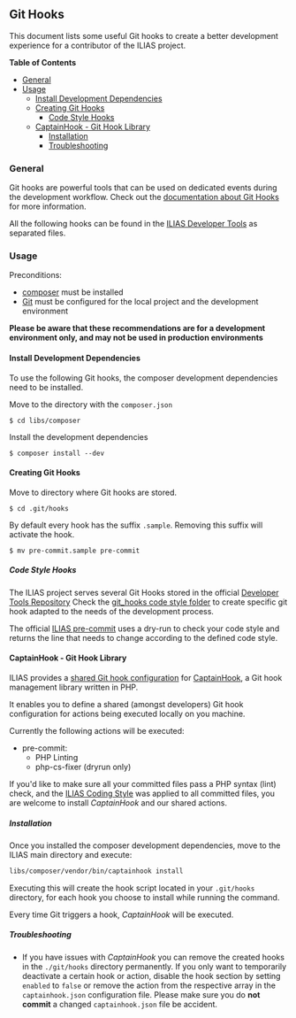 ##  Git Hooks

This document lists some useful Git hooks to create a better development
experience for a contributor of the ILIAS project.

**Table of Contents**
* [General](#general)
* [Usage](#usage)
  * [Install Development Dependencies](#install-development-dependencies)
  * [Creating Git Hooks](#creating-git-hooks)
    * [Code Style Hooks](#code-style-hooks)
  * [CaptainHook - Git Hook Library](#captainhook---git-hook-library)
    * [Installation](#installation)
    * [Troubleshooting](#troubleshooting)

### General

Git hooks are powerful tools that can be used on dedicated events during the
development workflow.
Check out the [documentation about Git Hooks](https://git-scm.com/docs/githooks)
for more information.

All the following hooks can be found in the
[ILIAS Developer Tools](https://github.com/ILIAS-eLearning/DeveloperTools)
as separated files.

### Usage

Preconditions:
* [composer](https://getcomposer.org/) must be installed
* [Git](https://git-scm.com/) must be configured for the local project and
  the development environment

__Please be aware that these recommendations are for a development environment
only, and may not be used in production environments__

#### Install Development Dependencies

To use the following Git hooks, the composer development dependencies need to
be installed.

Move to the directory with the `composer.json`

```
$ cd libs/composer
```

Install the development dependencies

```
$ composer install --dev
```

#### Creating Git Hooks

Move to directory where Git hooks are stored.

```
$ cd .git/hooks
```

By default every hook has the suffix `.sample`.
Removing this suffix will activate the hook.

```
$ mv pre-commit.sample pre-commit
```

##### Code Style Hooks

The ILIAS project serves several Git Hooks stored in the official
[Developer Tools Repository](https://github.com/ILIAS-eLearning/DeveloperTools)
Check the
[git_hooks code style folder](https://github.com/ILIAS-eLearning/DeveloperTools/tree/master/git_hooks/hooks/code-style)
to create specific git hook adapted to the needs of the development process.

The official [ILIAS pre-commit](https://github.com/ILIAS-eLearning/DeveloperTools/blob/master/git_hooks/hooks/pre-commit)
uses a dry-run to check your code style and returns the line that needs to change according to the defined code style.

#### CaptainHook - Git Hook Library

ILIAS provides a [shared Git hook configuration](../../captainhook.json) for
[CaptainHook](https://github.com/CaptainHookPhp/captainhook), a Git hook
management library written in PHP.

It enables you to define a shared (amongst developers) Git hook configuration
for actions being executed locally on you machine.

Currently the following actions will be executed:

* pre-commit:
  * PHP Linting
  * php-cs-fixer (dryrun only)

If you'd like to make sure all your committed files pass a PHP syntax (lint) check,
and the [ILIAS Coding Style](./coding-style.md) was applied to all committed files,
you are welcome to install *CaptainHook* and our shared actions.

##### Installation

Once you installed the composer development dependencies, move to the ILIAS
main directory and execute:

```bash
libs/composer/vendor/bin/captainhook install
```
Executing this will create the hook script located in your `.git/hooks` directory,
for each hook you choose to install while running the command.

Every time Git triggers a hook, *CaptainHook* will be executed.

##### Troubleshooting

* If you have issues with *CaptainHook* you can remove the created hooks in the
`./git/hooks` directory permanently. If you only want to temporarily deactivate
a certain hook or action, disable the hook section by setting `enabled` to `false` or
remove the action from the respective array in the `captainhook.json` configuration file.
Please make sure you do **not commit** a changed `captainhook.json` file be accident. 